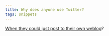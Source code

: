 ```yaml
---
title: Why does anyone use Twitter?
tags: snippets
---
```


[When they could just post to their own weblog](http://static.twitter.com/system/maintenance/index.html "Twitter is being upgraded!")?
